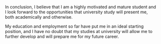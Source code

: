 In conclusion, I believe that I am a highly motivated and mature student and I look forward to the opportunities that university study will present me, both academically and otherwise. 

My education and employment so far have put me in an ideal starting position, and I have no doubt that my studies at university will allow me to further develop and will prepare me for my future career.
